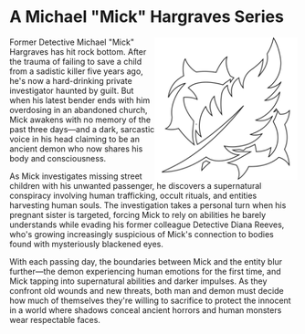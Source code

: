 # A Michael "Mick" Hargraves Series

<img src="./logo.svg" width="250px" style="float: right;" alt="logo" />

Former Detective Michael "Mick" Hargraves has hit rock bottom. After the trauma of failing to save a child from a sadistic killer five years ago, he's now a hard-drinking private investigator haunted by guilt. But when his latest bender ends with him overdosing in an abandoned church, Mick awakens with no memory of the past three days—and a dark, sarcastic voice in his head claiming to be an ancient demon who now shares his body and consciousness.

As Mick investigates missing street children with his unwanted passenger, he discovers a supernatural conspiracy involving human trafficking, occult rituals, and entities harvesting human souls. The investigation takes a personal turn when his pregnant sister is targeted, forcing Mick to rely on abilities he barely understands while evading his former colleague Detective Diana Reeves, who's growing increasingly suspicious of Mick's connection to bodies found with mysteriously blackened eyes.

With each passing day, the boundaries between Mick and the entity blur further—the demon experiencing human emotions for the first time, and Mick tapping into supernatural abilities and darker impulses. As they confront old wounds and new threats, both man and demon must decide how much of themselves they're willing to sacrifice to protect the innocent in a world where shadows conceal ancient horrors and human monsters wear respectable faces.
